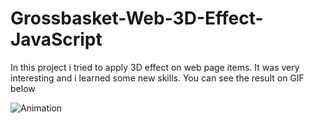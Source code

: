 # Grossbasket-Web-3D-Effect-JavaScript
In this project i tried to apply 3D effect on web page items. It was very interesting and i learned some new skills.
You can see the result on GIF below

![Animation](https://github.com/filipdomkc/Grossbasket-Web-Effect-JavaScript/assets/68906633/7d314c86-d1c2-4355-a05a-90c04a08115c)


